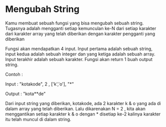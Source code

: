 # Mengubah String
Kamu membuat sebuah fungsi yang bisa mengubah sebuah string. Tugasnya adalah mengganti setiap kemunculan ke-N dari setiap karakter dari karakter array yang telah diberikan dengan karakter pengganti yang diberikan

Fungsi akan mendapatkan 4 input. Input pertama adalah sebuah string, input kedua adalah sebuah integer dan yang ketiga adalah sebuah array. Input terakhir adalah sebuah karakter. Fungsi akan return 1 buah output string.

Contoh :

Input : "kotakode", 2 , ['k','o'], "*"

Output : "kota**de" 

Dari input string yang diberikan, kotakode, ada 2 karakter k & o yang ada di dalam array yang telah diberikan. Lalu dikarenakan N = 2 , kita akan menggantikan setiap karakter k & o dengan * disetiap ke-2 kalinya karakter itu telah muncul di dalam string.

